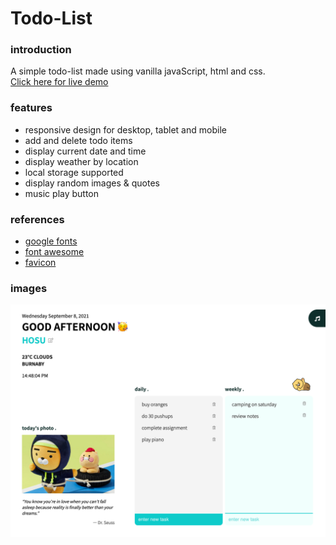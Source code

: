 # Todo-List

### introduction
A simple todo-list made using vanilla javaScript, html and css.<br>
[Click here for live demo](https://hosukey.github.io/chromeapp/)

### features
- responsive design for desktop, tablet and mobile
- add and delete todo items
- display current date and time
- display weather by location
- local storage supported
- display random images & quotes
- music play button

### references
- [google fonts](fonts.google.com)<br>
- [font awesome](fontawesome.com)<br>
- [favicon](favicon.io)<br>

### images
![screenshot](https://github.com/hosukey/chromeapp/blob/main/images/project_image.png?raw=true)
